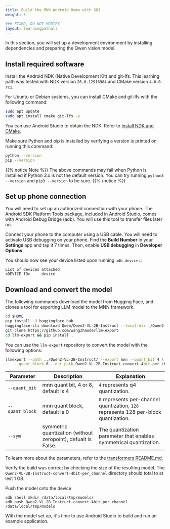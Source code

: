 ```yaml
---
title: Build the MNN Android Demo with GUI
weight: 3

### FIXED, DO NOT MODIFY
layout: learningpathall
---
```


In this section, you will set up a development environment by installing dependencies and preparing the Qwen vision model.

## Install required software

Install the Android NDK (Native Development Kit) and git-lfs. This learning path was tested with NDK version `28.0.12916984` and CMake version `4.0.0-rc1`.

For Ubuntu or Debian systems, you can install CMake and git-lfs with the following command:

```bash
sudo apt update
sudo apt install cmake git-lfs -y
```

You can use Android Studio to obtain the NDK. Refer to [Install NDK and CMake](https://developer.android.com/studio/projects/install-ndk).

Make sure Python and pip is installed by verifying a version is printed on running this command:

```bash
python --version
pip --version
```

{{% notice Note %}}
The above commands may fail when Python is installed if Python 3.x is not the default version. You can try running `python3 --version` and `pip3 --version` to be sure.
{{% /notice %}}

## Set up phone connection

You will need to set up an authorized connection with your phone. The Android SDK Platform Tools package, included in Android Studio, comes with Android Debug Bridge (adb). You will use this tool to transfer files later on.

Connect your phone to the computer using a USB cable. You will need to activate USB debugging on your phone. Find the **Build Number** in your **Settings** app and tap it 7 times. Then, enable **USB debugging** in **Developer Options**.

You should now see your device listed upon running `adb devices`:

```output
List of devices attached
<DEVICE ID>     device
```

## Download and convert the model

The following commands download the model from Hugging Face, and clones a tool for exporting LLM model to the MNN framework.

```bash
cd $HOME
pip install -U huggingface_hub
huggingface-cli download Qwen/Qwen2-VL-2B-Instruct --local-dir ./Qwen2-VL-2B-Instruct/
git clone https://github.com/wangzhaode/llm-export
cd llm-export && pip install .
```

You can use the `llm-export` repository to convert the model with the following options:

```bash
llmexport --path ../Qwen2-VL-2B-Instruct/ --export mnn --quant_bit 4 \
    --quant_block 0 --dst_path Qwen2-VL-2B-Instruct-convert-4bit-per_channel --sym
```

| Parameter        | Description | Explanation |
|------------------|-------------|--------------|
| `--quant_bit`    | mnn quant bit, 4 or 8, default is 4 | `4` represents q4 quantization. |
| `--quant_block`  | mnn quant block, default is 0 | `0` represents per-channel quantization, `128` represents 128 per-block quantization. |
| `--sym`          | symmetric quantization (without zeropoint), defualt is False.| The quantization parameter that enables symmetrical quantization. |

To learn more about the parameters, refer to the [transformers README.md](https://github.com/alibaba/MNN/tree/master/transformers).

Verify the build was correct by checking the size of the resulting model. The `Qwen2-VL-2B-Instruct-convert-4bit-per_channel` directory should total to at lest 1 GB.

Push the model onto the device.

```shell
adb shell mkdir /data/local/tmp/models/
adb push Qwen2-VL-2B-Instruct-convert-4bit-per_channel /data/local/tmp/models
```

With the model set up, it's time to use Android Studio to build and run an example application.